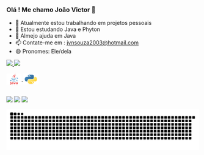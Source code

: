 ### Olá ! Me chamo João Victor 👋

- 🔭 Atualmente estou trabalhando em projetos pessoais
- 🌱 Estou estudando Java e Phyton
- 🤔 Almejo ajuda em Java
- 📫 Contate-me em : jvnsouza2003@hotmail.com
- 😄 Pronomes: Ele/dela


 <div>
  <a href="https://github.com/NinjaCompacto">
  <img height="150em" src="https://github-readme-stats.vercel.app/api?username=NinjaCompacto&show_icons=true&theme=dark&include_all_commits=true&count_private=true"/>
  <img height="150em" src="https://github-readme-stats.vercel.app/api/top-langs/?username=NinjaCompacto&layout=compact&langs_count=7&theme=dark"/>
</div>

  <div style="display: inline_block"><br>
  <img align="center" alt="João-Java" height="30" width="40" src='https://github.com/devicons/devicon/blob/master/icons/java/java-original-wordmark.svg'>
  <img align="center" alt="João-Python" height="30" width="40" src="https://raw.githubusercontent.com/devicons/devicon/master/icons/python/python-original.svg">
</div>
  
 ##
  
 <div>
 <a href="https://www.instagram.com/jvnsouza2003" target="_blank"><img src="https://img.shields.io/badge/-Instagram-%23E4405F?style=for-the-badge&logo=instagram&logoColor=white" target="_blank"></a>  
   <a href="https://www.twitch.tv/ninjacompacto" target="_blank"><img src="https://img.shields.io/badge/Twitch-9146FF?style=for-the-badge&logo=twitch&logoColor=white" target="_blank"></a>
   <a href = "https://api.whatsapp.com/send?phone=5592981441474&text=Ol%C3%A1%20Jo%C3%A3o!%20venho%20pelo%20GitHub"><img src="https://img.shields.io/badge/WhatsApp-25D366?style=for-the-badge&logo=whatsapp&logoColor=white" target="_blank"></a>
 
 
 ![Snake animation](https://github.com/NinjaCompacto/NinjaCompacto/blob/output/github-contribution-grid-snake.svg)
 </div>
